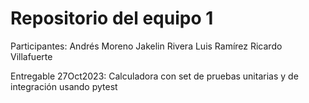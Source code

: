 
# Repositorio del equipo 1
Participantes:
	Andrés Moreno
	Jakelin Rivera
	Luis Ramírez
	Ricardo Villafuerte

Entregable 27Oct2023:
Calculadora con set de pruebas unitarias y de integración usando pytest